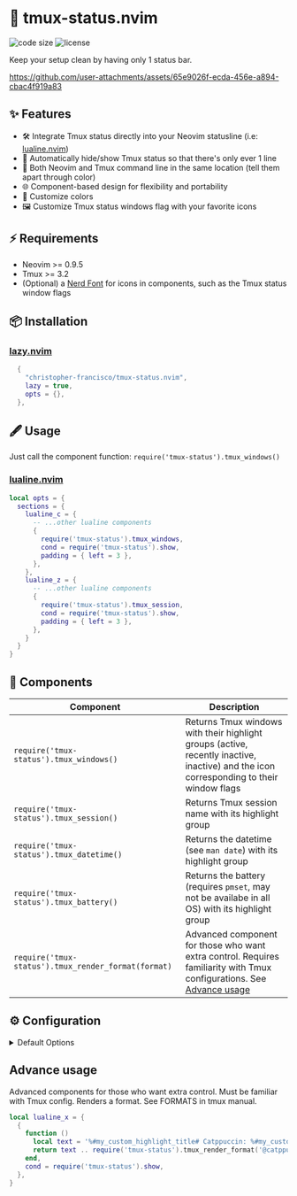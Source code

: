 # 💎 tmux-status.nvim

<!-- panvimdoc-ignore-start -->

![code size](https://img.shields.io/github/languages/code-size/christopher-francisco/tmux-status.nvim?style=flat-square)
![license](https://img.shields.io/github/license/christopher-francisco/tmux-status.nvim?style=flat-square)

<!-- panvimdoc-ignore-end -->

Keep your setup clean by having only 1 status bar.

https://github.com/user-attachments/assets/65e9026f-ecda-456e-a894-cbac4f919a83

## ✨ Features

* 🛠️ Integrate Tmux status directly into your Neovim statusline (i.e: [lualine.nvim](https://github.com/nvim-lualine/lualine.nvim))
* 👀 Automatically hide/show Tmux status so that there's only ever 1 line
* 📍 Both Neovim and Tmux command line in the same location (tell them apart through color)
* 🌐 Component-based design for flexibility and portability
* 🎨 Customize colors
* 🖼️ Customize Tmux status windows flag with your favorite icons

## ⚡️ Requirements

* Neovim >= 0.9.5
* Tmux >= 3.2
* (Optional) a [Nerd Font](https://www.nerdfonts.com/) for icons in components, such as the Tmux status window flags

## 📦 Installation

### [lazy.nvim](https://github.com/folke/lazy.nvim)

```lua
  {
    "christopher-francisco/tmux-status.nvim",
    lazy = true,
    opts = {},
  },
```

## 🖋️ Usage

Just call the component function: `require('tmux-status').tmux_windows()`

### [lualine.nvim](https://github.com/nvim-lualine/lualine.nvim)

```lua
local opts = {
  sections = {
    lualine_c = {
      -- ...other lualine components
      {
        require('tmux-status').tmux_windows,
        cond = require('tmux-status').show,
        padding = { left = 3 },
      },
    },
    lualine_z = {
      -- ...other lualine components
      {
        require('tmux-status').tmux_session,
        cond = require('tmux-status').show,
        padding = { left = 3 },
      },
    }
  }
}
```

## 🧩 Components

| Component                                           | Description                                                                                                                               |
| ---                                                 | ---                                                                                                                                       |
| `require('tmux-status').tmux_windows()`             | Returns Tmux windows with their highlight groups (active, recently inactive, inactive) and the icon corresponding to their window flags   |
| `require('tmux-status').tmux_session()`             | Returns Tmux session name with its highlight group                                                                                        |
| `require('tmux-status').tmux_datetime()`            | Returns the datetime (see `man date`) with its highlight group                                                                            |
| `require('tmux-status').tmux_battery()`             | Returns the battery (requires `pmset`, may not be availabe in all OS) with its highlight group                                            |
| `require('tmux-status').tmux_render_format(format)` | Advanced component for those who want extra control. Requires familiarity with Tmux configurations. See [Advance usage](#advance-usage)   |

## ⚙️  Configuration

<details><summary>Default Options</summary>

<!-- config:start -->

```lua
---@type TmuxStatusOptions
local defaults = {
  window = {
    separator = "  ",
    icon_zoom = "",
    icon_mark = "",
    icon_bell = "",
    icon_mute = "",
    icon_activity = "",
    -- "dir" | "name" | "index_name"
    -- if not listed above, text will be passed directly to tmux formatting
    text = "dir",
  },
  session = {
    icon = ""
  },
  datetime = {
    icon = "󱑍",
    format = "%a %d %b %k:%m",
  },
  battery = {
    icon = "󰂎",
  },
  colors = {
    window_active = "#e69875",
    window_inactive = "#859289",
    window_inactive_recent = "#3f5865",
    session = "#a7c080",
    datetime = "#7a8478",
    battery = "#7a8478",
  },
  force_show = false,        -- Force components to be shown regardless of Tmux status
  manage_tmux_status = true, -- Set to false if you do NOT want the plugin to turn Tmux status on/off
}
```

<!-- config:end -->

</details>

## Advance usage

Advanced components for those who want extra control. Must be familiar with Tmux config. Renders a format. See FORMATS in tmux manual.

```lua
local lualine_x = {
  {
    function ()
      local text = '%#my_custom_highlight_title# Catppuccin: %#my_custom_highlight_description#'
      return text .. require('tmux-status').tmux_render_format('@catppuccin_flavour')
    end,
    cond = require('tmux-status').show,
  },
}
```
